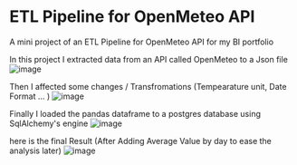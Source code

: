 # ETL Pipeline for OpenMeteo API
A mini project of an ETL Pipeline for OpenMeteo API for my BI portfolio

In this project I extracted data from an API called OpenMeteo to a Json file 
![image](https://github.com/user-attachments/assets/4382f608-18c7-4ca0-9f7f-09f77b85dc8f)

Then I affected some changes / Transfromations (Tempearature unit, Date Format ... )
![image](https://github.com/user-attachments/assets/71f60a28-bf6f-4f39-929a-ff81a014d3a7)

Finally I loaded the pandas dataframe to a postgres database using SqlAlchemy's engine
![image](https://github.com/user-attachments/assets/6f03fb93-c379-4d4c-80da-98de384fcbcb)

here is the final Result (After Adding Average Value by day to ease the analysis later)
![image](https://github.com/user-attachments/assets/789a81e4-8851-4bfd-a9b1-487cbf44efed)

